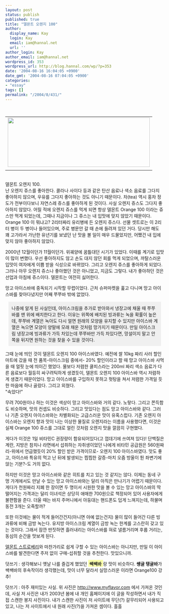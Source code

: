 ```yaml
---
layout: post
status: publish
published: true
title: "델몬트 오렌지 100"
author:
  display_name: Kay
  login: Kay
  email: iam@hannal.net
  url: ''
author_login: Kay
author_email: iam@hannal.net
wordpress_id: 353
wordpress_url: http://blog.hannal.com/wp/?p=353
date: '2004-08-16 16:04:05 +0900'
date_gmt: '2004-08-16 07:04:05 +0900'
categories:
- "essay"
tags: []
permalink: "/2004/8/431/"
---
```

<p><center><br />
<table>
<tr>
<td><center><img src="http://blog.hannal.com/tt-attach/0816/040816115556738125/197957.jpg" width="450" height="156"></center></td>
</tr>
<tr>
<td class="centerphoto"> </td>
</tr>
</table>
<p></center><br />
델몬트 오렌지 100. <br />
난 오렌지 쥬스를 좋아한다. 콜라나 사이다 등과 같은 탄산 음료나 색소 음료를 그다지 좋아하지 않으며, 우유를 그다지 좋아하는 것도 아니기 때문이다. 차(tea) 역시 홍차 정도가 전부이다보니 자연스레 쥬스를 좋아하게 된 것이다. 사실 오렌지 쥬스도 그다지 좋아하지 않았다. 어릴 적에 오렌지 쥬스를 먹게 되면 항상 델몬트 Orange 100 이라는 쥬스만 먹게 되었는데, 그때나 지금이나 그 쥬스는 내 입맛에 맞지 않았기 때문이다. Orange 100 이 뭐냐고? 2리터짜리 유리병에 든 오렌지 쥬스다. 선물 셋트로는 이 2리터 병이 두 병이나 들어있으며, 주로 병문안 갈 때 손에 들려져 있던 거다. 당시만 해도 꽤 고가라서 가난한 유년기를 보냈던 난 맛을 볼 일이 매우 드물었지만, 어쨌건 내 입에 맞지 않아 좋아하지 않았다. </p>
<p>2000년 12월이던가 11월이던가. 위궤양에 꿈틀대던 시기가 있었다. 이때를 계기로 입맛이 많이 변했다. 우선 좋아하지도 않고 손도 대지 않던 회를 먹게 되었으며, 까탈스러운 입맛이 여자에게 이쁨 받을 식성으로 바뀌었다. 그리고 오렌지 쥬스를 좋아하게 되었다. 그러나 아무 오렌지 쥬스나 좋아했던 것은 아니었고, 지금도 그렇다. 내가 좋아하던 것은 선업과 아침에 쥬스이다. 델몬트는 여전히 싫어한다. </p>
<p>망고 아이스바에 중독되기 시작할 무렵이었다. 근처 슈퍼마켓을 훑고 다니며 망고 아이스바를 찾아다녔지만 어째 쭈쭈바 밖에 없었다. </p>
<div style='padding:10;margin:10;background-color:#F0F0F0;'>나중에 알게 된 사실인데, 아이스크림을 추가로 받아와서 냉장고에 채울 때 쭈쭈바를 맨 위에 배치한다고 한다. 이유는 위쪽에 배치된 빙과류는 녹을 확률이 높은데, 쭈쭈바 계열은 녹아도 다시 얼면 원래의 모양을 유지할 수 있지만 아이스바 계열은 녹으면 모양이 양말에 모래 채운 것처럼 망가지기 때문이다. 만일 아이스크림 냉장고에 빙과류가 가득 차있는데 쭈쭈바만 가득 차있다면, 망설이지 말고 안쪽을 뒤지면 원하는 것을 찾을 수 있을 것이다.</div>
<p>그때 눈에 띄인 것이 델몬트 오렌지 100 아이스바였다. 예전에 쌀 10kg 짜리 사러 할인마트에 갔을 때 전 품목-아이스크림 중에서- 20% 할인이라고 할 때 망고 아이스바 사먹을 때 얼핏 눈에 띄이긴 했었다. 물보다 저렴한 쿨피스라는 200ml 짜리 색소 음료가 다른 음료보다 월등히 싸구려틱하게 생겼듯이, 델몬트 오렌지 100 아이스바 역시 저렴하게 생겼기 때문이었다. 망고 아이스바를 구입하지 못하고 헛탕을 쳐서 저렴한 가격일 듯한 마음에 하나 골랐다. 그리고 외쳤다. <br />
"속았다!" </p>
<p>무려 700원이나 하는 이것은 색상이 망고 아이스바와 거의 같다. 노랗다. 그리고 쫀득함도 비슷하며, 맛의 컨셉도 비슷하다. 그리고 맛있다는 점도 망고 아이스바와 같다. 그러나 기존 오렌지 아이스바와는 차별화되는 고급스러운 맛이 유혹스럽다. 기존 오렌지 아이스바는 오렌지 향과 맛이 나는 이상한 물질로 오렌지라는 이름을 사용했다면, 이것은 실제 Orange 100 쥬스를 그대로 얼린 것처럼 오렌지 맛을 깔끔히 구현했다. </p>
<p>게다가 이것은 1일 비타민C 권장량이 함유되어있다(고 껍데기에 쓰여져 있다)! 단백질은 계란, 지방은 참치나 라면에서 섭취하는 자취생이었던 나에게 비타민 공급원은 560원짜리-위에서 언급했듯이 20% 할인 받은 가격이므로- 오렌지 100 아이스바였다. 맛도 좋고, 아이스바 특유의 먹고 난 뒤에 발생되는 찝찝한 갈증-마치 오줌 방울이 튄 좌변기에 앉는 기분?-도 거의 없다. </p>
<p>하지만 이것은 망고 아이스바와 같은 히트를 치고 있는 것 같지는 않다. 이제는 동네 구멍 가게에서도 만날 수 있는 망고 아이스바와는 달리 아직은 만나기가 어렵기 때문이다. 게다가 천원짜리 지폐 한 장이면 두 명이서 시원한 맛을 볼 수 있는 망고 아이스바의 딱 떨어지는 가격과는 달리 이녀석은 상당히 애매한 700원으로 책정되어 있어 사용자에게 불편함을 준다. 더울 때는 바지 주머니에서 아둥대는 핸드폰도 덥게 느껴지는데, 하물며 동전 3개는 오죽할까? </p>
<p>또한 이것에는 물이 적게 들어간건지(아니면 아예 없는건지) 물이 많이 들어간 다른 빙과류에 비해 금방 녹는다. 유지방 아이스크림 계열이 금방 녹는 한계를 고스란히 갖고 있는 것이다. 그래서 잠깐 딴짓하면 흘러내리는 아이스바를 혀로 낼름거리며 후룹 거리는, 동심의 순간을 맛보게 된다. </p>
<p><a href='http://blog.hannal.com/index.php?pl=426&nc=1'>델몬트 스트로베리</a>와 마찬가리로 쉽게 구할 수 있는 아이스바는 아니지만, 만일 이 아이스바를 발견한다면 주저 없이 구매-섭취할 것을 추천한다. 맛있으니까.</p>
<p>
덧쓰기 : 생각해보니 옛날 나를 즐겁게 했었던 <span style="color:#202020;background-color:#FAFFA9;padding:4 5 1 3"><b>쌕쌕바</b></span>랑 맛이 비슷하다. <b>쌩귤 탱귤바</b>가 쌕쌕바의 후속작이라 생각했는데, 맛이 너무 달라서 실망스러운 이라면 Orange100 강추!</p>
<p>덧쓰기 : 아주 재미있는 사실. 위 사진은  <a href="http://www.myflavor.com" target=_blank>http://www.myflavor.com</a>  에서 가져온 것인데, 사실 저 사진은 내가 2003년 봄에 내 개인 홈페이지에 이 글을 작성하면서 내가 직접 스캔한 봉지 사진이다. 내가 스캔한 사진이 저 사이트에 무단(?) 갈무리되어 사용되고 있고, 나는 저 사이트에서 내 원래 사진(?)을 가져온 셈이다. 흘흘</p>
